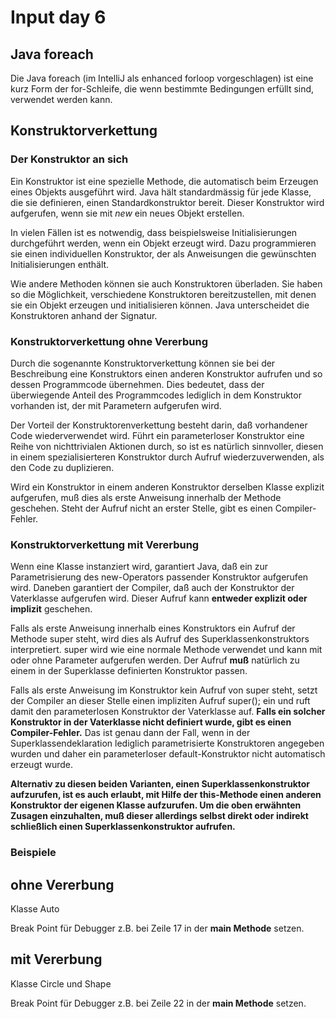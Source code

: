# Input day 6

## Java foreach
Die Java foreach (im IntelliJ als enhanced forloop vorgeschlagen) ist eine kurz Form der for-Schleife, die wenn bestimmte Bedingungen erfüllt sind, verwendet werden kann.

## Konstruktorverkettung 

### Der Konstruktor an sich
Ein Konstruktor ist eine spezielle Methode, die automatisch beim Erzeugen eines Objekts ausgeführt wird. Java hält standardmässig für jede Klasse, die sie definieren, einen Standardkonstruktor bereit. Dieser Konstruktor wird aufgerufen, wenn sie mit *new* ein neues Objekt erstellen.

In vielen Fällen ist es notwendig, dass beispielsweise Initialisierungen durchgeführt werden, wenn ein Objekt erzeugt wird. Dazu programmieren sie einen individuellen Konstruktor, der als Anweisungen die gewünschten Initialisierungen enthält.

Wie andere Methoden können sie auch Konstruktoren überladen. Sie haben so die Möglichkeit, verschiedene Konstruktoren bereitzustellen, mit denen sie ein Objekt erzeugen und initialisieren können. Java unterscheidet die Konstruktoren anhand der Signatur.

### Konstruktorverkettung ohne Vererbung
Durch die sogenannte Konstruktorverkettung können sie bei der Beschreibung eine Konstruktors einen anderen Konstruktor aufrufen und so dessen Programmcode übernehmen. Dies bedeutet, dass der überwiegende Anteil des Programmcodes lediglich in dem Konstruktor vorhanden ist, der mit Parametern aufgerufen wird. 

Der Vorteil der Konstruktorenverkettung besteht darin, daß vorhandener Code wiederverwendet wird. Führt ein parameterloser Konstruktor eine Reihe von nichttrivialen Aktionen durch, so ist es natürlich sinnvoller, diesen in einem spezialisierteren Konstruktor durch Aufruf wiederzuverwenden, als den Code zu duplizieren.
	
Wird ein Konstruktor in einem anderen Konstruktor derselben Klasse explizit aufgerufen, muß dies als erste Anweisung innerhalb der Methode geschehen. Steht der Aufruf nicht an erster Stelle, gibt es einen Compiler-Fehler.

### Konstruktorverkettung mit Vererbung

Wenn eine Klasse instanziert wird, garantiert Java, daß ein zur Parametrisierung des new-Operators passender Konstruktor aufgerufen wird. Daneben garantiert der Compiler, daß auch der Konstruktor der Vaterklasse aufgerufen wird. Dieser Aufruf kann **entweder explizit oder implizit** geschehen.

Falls als erste Anweisung innerhalb eines Konstruktors ein Aufruf der Methode super steht, wird dies als Aufruf des Superklassenkonstruktors interpretiert. super wird wie eine normale Methode verwendet und kann mit oder ohne Parameter aufgerufen werden. Der Aufruf **muß** natürlich zu einem in der Superklasse definierten Konstruktor passen.

Falls als erste Anweisung im Konstruktor kein Aufruf von super steht, setzt der Compiler an dieser Stelle einen impliziten Aufruf super(); ein und ruft damit den parameterlosen Konstruktor der Vaterklasse auf. **Falls ein solcher Konstruktor in der Vaterklasse nicht definiert wurde, gibt es einen Compiler-Fehler.** Das ist genau dann der Fall, wenn in der Superklassendeklaration lediglich parametrisierte Konstruktoren angegeben wurden und daher ein parameterloser default-Konstruktor nicht automatisch erzeugt wurde.

**Alternativ zu diesen beiden Varianten, einen Superklassenkonstruktor aufzurufen, ist es auch erlaubt, mit Hilfe der this-Methode einen anderen Konstruktor der eigenen Klasse aufzurufen. Um die oben erwähnten Zusagen einzuhalten, muß dieser allerdings selbst direkt oder indirekt schließlich einen Superklassenkonstruktor aufrufen.**

### Beispiele

## ohne Vererbung
Klasse Auto

Break Point für Debugger z.B. bei Zeile 17 in der **main Methode** setzen.

## mit Vererbung
Klasse Circle und Shape

Break Point für Debugger z.B. bei Zeile 22 in der **main Methode** setzen.